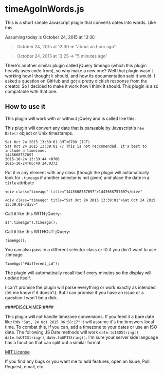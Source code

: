 # timeAgoInWords.js #

This is a short simple Javascript plugin that converts dates into words. Like this

Assuming today is October 24, 2015 at 13:30

> October 24, 2015 at 12:30 => "about an hour ago"

> October 24, 2015 at 13:25 => "5 minutes ago"

There's another similar plugin called jQuery timeago (which this plugin heavily uses code from), so why make a new one? Well that plugin wasn't working how I thought it should, and how its documentation said it would. I asked a question on GitHub and got a pretty dickish response from the creator. So I decided to make it work how I think it should. This plugin is also compatable with that one.

## How to use it ##

This plugin will work with or without jQuery and is called like this:

This plugin will convert any date that is parseable by Javascript's ```new Date()``` object or Unix timestamps.

    Sat Oct 24 2015 13:39:01 GMT+0700 (ICT)
    Sat Oct 24 2015 13:39:01 // This is not reccomended. It's best to include a timezone.
    1445668757697
    2015-10-24 13:39:44 +0700
    2015-10-24T06:40:24.037Z

Put it in any element with any class (though the plugin will automatically look for ```.timeago``` if another selector is not given) and place the date in a ```title``` attribute

    <div class="timeago" title="1445668757697">1445668757697</div>"

    <div class="timeago" title="Sat Oct 24 2015 13:39:01">Sat Oct 24 2015 13:39:01</div>"


Call it like this WITH jQuery:

    $(".timeago").timeago();

Call it like this WITHOUT jQuery:

    TimeAgo();

You can also pass in a different selector class or ID if you don't want to use .timeago

    TimeAgo("#different_id");

The plugin will automatically recall itself every minutes so the display will update itself.

I can't promise the plugin will parse everything or work exactly as intended (let me know if it doesn't). But I can promise if you have an issue or a question I won't be a dick.

####DISCLAIMER:####

This plugin will not handle timezone conversions. If you feed it a bare date like this ```"Sat, 24 Oct 2015 06:58:17"``` It will assume it's the broswers local time. To combat this, if you can, add a timezone to your dates or use an ISO date. The following JS Date methods will work ```date.toISOString()```, ```date.toUTCString()```, ```date.toGMTString()```. I'm sure your server side language has a function that can split out a similar format.


[MIT License](http://www.opensource.org/licenses/mit-license.php)


If you find any bugs or you want me to add features, open an Isuue, Pull Request, email, etc.